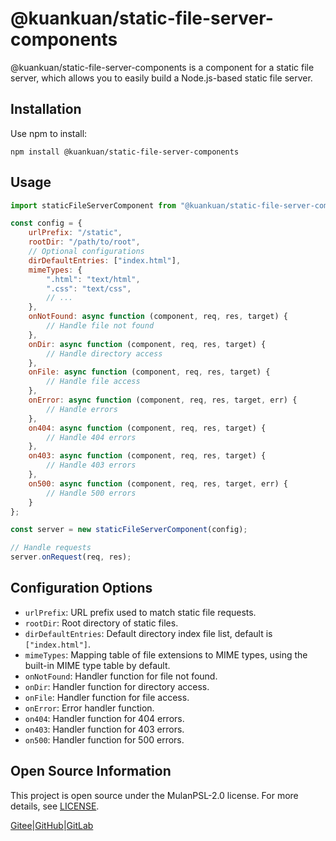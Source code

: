 # @kuankuan/static-file-server-components

@kuankuan/static-file-server-components is a component for a static file server, which allows you to easily build a Node.js-based static file server.

## Installation

Use npm to install:

```shell
npm install @kuankuan/static-file-server-components
```

## Usage

```javascript
import staticFileServerComponent from "@kuankuan/static-file-server-components";

const config = {
    urlPrefix: "/static",
    rootDir: "/path/to/root",
    // Optional configurations
    dirDefaultEntries: ["index.html"],
    mimeTypes: {
        ".html": "text/html",
        ".css": "text/css",
        // ...
    },
    onNotFound: async function (component, req, res, target) {
        // Handle file not found
    },
    onDir: async function (component, req, res, target) {
        // Handle directory access
    },
    onFile: async function (component, req, res, target) {
        // Handle file access
    },
    onError: async function (component, req, res, target, err) {
        // Handle errors
    },
    on404: async function (component, req, res, target) {
        // Handle 404 errors
    },
    on403: async function (component, req, res, target) {
        // Handle 403 errors
    },
    on500: async function (component, req, res, target, err) {
        // Handle 500 errors
    }
};

const server = new staticFileServerComponent(config);

// Handle requests
server.onRequest(req, res);
```

## Configuration Options

- `urlPrefix`: URL prefix used to match static file requests.
- `rootDir`: Root directory of static files.
- `dirDefaultEntries`: Default directory index file list, default is `["index.html"]`.
- `mimeTypes`: Mapping table of file extensions to MIME types, using the built-in MIME type table by default.
- `onNotFound`: Handler function for file not found.
- `onDir`: Handler function for directory access.
- `onFile`: Handler function for file access.
- `onError`: Error handler function.
- `on404`: Handler function for 404 errors.
- `on403`: Handler function for 403 errors.
- `on500`: Handler function for 500 errors.

## Open Source Information

This project is open source under the MulanPSL-2.0 license. For more details, see [LICENSE](./LICENSE).

[Gitee](https://gitee.com/kuankuan2007/static-file-server-components)|[GitHub](https://github.com/kuankuan2007/static-file-server-components)|[GitLab](https://gitlab.com/kuankuan2007/static-file-server-components)

